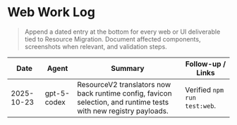 # Web Work Log

> Append a dated entry at the bottom for every web or UI deliverable tied to Resource Migration. Document affected components, screenshots when relevant, and validation steps.

| Date       | Agent       | Summary                                                                                                          | Follow-up / Links            |
| ---------- | ----------- | ---------------------------------------------------------------------------------------------------------------- | ---------------------------- |
| 2025-10-23 | gpt-5-codex | ResourceV2 translators now back runtime config, favicon selection, and runtime tests with new registry payloads. | Verified `npm run test:web`. |
